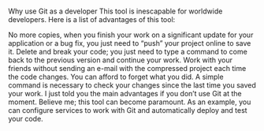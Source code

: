 ####
Why use Git as a developer
This tool is inescapable for worldwide developers. Here is a list of advantages of this tool:

No more copies, when you finish your work on a significant update for your application or a bug fix, you just need to “push” your project online to save it.
Delete and break your code; you just need to type a command to come back to the previous version and continue your work.
Work with your friends without sending an e-mail with the compressed project each time the code changes.
You can afford to forget what you did. A simple command is necessary to check your changes since the last time you saved your work.
I just told you the main advantages if you don’t use Git at the moment. Believe me; this tool can become paramount. As an example, you can configure services to work with Git and automatically deploy and test your code.
